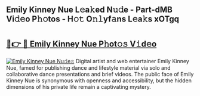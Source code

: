 ## Emily Kinney Nue L𝚎a𝚔ed N𝚞𝚍e - Part-dMB Vi𝚍𝚎o P𝚑𝚘tos - H𝚘𝚝 O𝚗𝚕yf𝚊ns L𝚎a𝚔s xOTgq

# <h2><a href="http://kf7xx6.oniu.top/?m=Emily+Kinney+Nue">🔗👉 🔴 Emily Kinney Nue P𝚑ot𝚘𝚜 V𝚒d𝚎o</a></h2>

[![Emily Kinney Nue Nu𝚍e𝚜](https://i.imgur.com/0qMVB7G.gif)](http://kf7xx6.oniu.top/?m=Emily+Kinney+Nue)
Digital artist and web entertainer Emily Kinney Nue, famed for publishing dance and lifestyle material via solo and collaborative dance presentations and brief videos. The public face of Emily Kinney Nue is synonymous with openness and accessibility, but the hidden dimensions of his private life remain a captivating mystery.  
